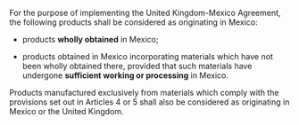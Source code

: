 For the purpose of implementing the United Kingdom-Mexico Agreement, the following products shall be considered as originating in Mexico:

- products **wholly obtained** in Mexico;

- products obtained in Mexico incorporating materials which have not been wholly obtained there, provided that such materials have undergone **sufficient working or processing** in Mexico.

Products manufactured exclusively from materials which comply with the provisions set out in Articles 4 or 5 shall also be considered as originating in Mexico or the United Kingdom.
